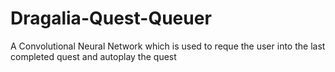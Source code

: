 # Dragalia-Quest-Queuer
A Convolutional Neural Network which is used to reque the user into the last completed quest and autoplay the quest
